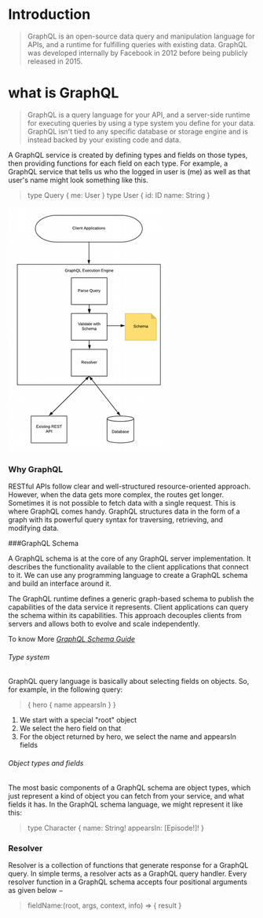 # Introduction
>GraphQL is an open-source data query and manipulation language for APIs, and a runtime for fulfilling queries with existing data. GraphQL was developed internally by Facebook in 2012 before being publicly released in 2015.

# what is GraphQL
> GraphQL is a query language for your API, and a server-side runtime for executing queries by using a type system you define for your data. GraphQL isn't tied to any specific database or storage engine and is instead backed by your existing code and data.

A GraphQL service is created by defining types and fields on those types, then providing functions for each field on each type. For example, a GraphQL service that tells us who the logged in user is (me) as well as that user's name might look something like this.

>type Query {
  me: User
}
>type User {
  id: ID
  name: String
}

![graphQl](image/graphql-execution-engine.png)

### Why GraphQL
RESTful APIs follow clear and well-structured resource-oriented approach. However, when the data gets more complex, the routes get longer. Sometimes it is not possible to fetch data with a single request. This is where GraphQL comes handy. GraphQL structures data in the form of a graph with its powerful query syntax for traversing, retrieving, and modifying data. 


###GraphQL Schema

A GraphQL schema is at the core of any GraphQL server implementation. It describes the functionality available to the client applications that connect to it. We can use any programming language to create a GraphQL schema and build an interface around it.

The GraphQL runtime defines a generic graph-based schema to publish the capabilities of the data service it represents. Client applications can query the schema within its capabilities. This approach decouples clients from servers and allows both to evolve and scale independently.

To know More  *[GraphQL Schema Guide](https://graphql.org/learn/schema/)*



###### Type system 
 GraphQL query language is basically about selecting fields on objects. So, for example, in the following query:

>{
  hero {
    name
    appearsIn
  }
}
1. We start with a special "root" object
2. We select the hero field on that
3. For the object returned by hero, we select the name and appearsIn fields

###### Object types and fields
The most basic components of a GraphQL schema are object types, which just represent a kind of object you can fetch from your service, and what fields it has. In the GraphQL schema language, we might represent it like this:

>type Character {
  name: String!
  appearsIn: [Episode!]!
}

### Resolver
Resolver is a collection of functions that generate response for a GraphQL query. In simple terms, a resolver acts as a GraphQL query handler. Every resolver function in a GraphQL schema accepts four positional arguments as given below −
>fieldName:(root, args, context, info) => { result }